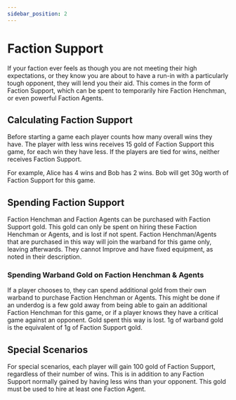 ```yaml
---
sidebar_position: 2
---
```

# Faction Support

If your faction ever feels as though you are not meeting their high expectations, or they know you are about to have a run-in with a particularly tough opponent, they will lend you their aid. This comes in the form of Faction Support, which can be spent to temporarily hire Faction Henchman, or even powerful Faction Agents.

## Calculating Faction Support

Before starting a game each player counts how many overall wins they have. The player with less wins receives 15 gold of Faction Support this game, for each win they have less. If the players are tied for wins, neither receives Faction Support.

For example, Alice has 4 wins and Bob has 2 wins. Bob will get 30g worth of Faction Support for this game.

## Spending Faction Support

Faction Henchman and Faction Agents can be purchased with Faction Support gold. This gold can only be spent on hiring these Faction Henchman or Agents, and is lost if not spent. Faction Henchman/Agents that are purchased in this way will join the warband for this game only, leaving afterwards. They cannot Improve and have fixed equipment, as noted in their description.

### Spending Warband Gold on Faction Henchman & Agents

If a player chooses to, they can spend additional gold from their own warband to purchase Faction Henchman or Agents. This might be done if an underdog is a few gold away from being able to gain an additional Faction Henchman for this game, or if a player knows they have a critical game against an opponent. Gold spent this way is lost. 1g of warband gold is the equivalent of 1g of Faction Support gold.

## Special Scenarios

For special scenarios, each player will gain 100 gold of Faction Support, regardless of their number of wins. This is in addition to any Faction Support normally gained by having less wins than your opponent. This gold must be used to hire at least one Faction Agent.
